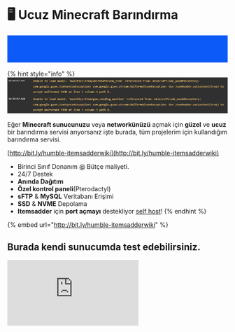 # 🖥 Ucuz Minecraft Barındırma

![](../.gitbook/assets/MMICa0s.gif)

{% hint style="info" %}
![](<../.gitbook/assets/immagine (24).png>)

Eğer **Minecraft sunucunuzu** veya **networkünüzü** açmak için **güzel** ve **ucuz** bir barındırma servisi arıyorsanız işte burada, tüm projelerim için kullandığım barındırma servisi.

[http://bit.ly/humble-itemsadderwiki](http://bit.ly/humble-itemsadderwiki)

* Birinci Sınıf Donanım @ Bütçe maliyeti.
* 24/7 Destek
* **Anında Dağıtım**
* **Özel kontrol paneli**(Pterodactyl)
* **sFTP** & **MySQL** Veritabanı Erişimi
* **SSD** & **NVME** Depolama
* **Itemsadder** için **port açmayı** destekliyor [self host](../plugin-usage/resourcepack-hosting/resourcepack-self-hosting.md)!
{% endhint %}

{% embed url="http://bit.ly/humble-itemsadderwiki" %}

## Burada kendi sunucumda test edebilirsiniz.

![](http://www.matteodev.it/spigot/test\_server\_banner.php)

